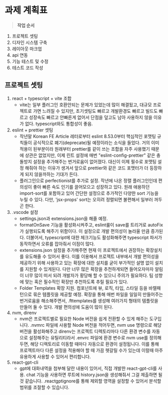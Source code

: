 # 과제 계획표

> **작업 순서**

1. 프로젝트 셋팅
2. 디자인 시스템 구축
3. 레이아웃 마크업
4. api 연동
5. 기능 테스트 및 수정
6. 테스트 코드 작성

## 프로젝트 셋팅

1. react + typescript + vite 조합
    - vite는 일부 플러그인 호환안되는 문제가 있었는데 많이 해결됬고, 대규모 프로젝트로 가면 느려질 수 있지만, 초기셋팅도 빠르고 개발환경도 빠르고 빌드도 빠르고 성장속도 빠르고 안빠른게 없어서 단점을 덮고도 남아 사용하지 않을 이유가 없다. typescript와도 통합성이 좋음.
2. eslint + prettier 셋팅
    - 작년말 Korean FE Article 레터로부터 eslint 8.53.0부터 핵심적인 포맷팅 규칙들이 공식적으로 폐기(deprecate)될 예정이라는 소식을 들었다. 거의 이미 적용이 된부분이라 원래부터 prettier를 같이 쓰는 조합을 자주 사용했기 때문에 상관은 없었지만, 이제 린트 설정에 매번 "eslint-config-prettier" 같은 충돌방지 설정을 추가해주는 번거로움이 없어졌다. 대신이 이제 필수로 포맷팅 설정 해줘야 하는 이유가 생겨서 앞으로 prettier와 같은 코드 포맷터가 더 등장하게 되지 않을까하는 기대가 든다.
    - 플러그인으로 perfectionist를 추가로 설정. 작년에 나온 정렬 플러그인인데 편의성이 좋아 빠른 속도 인기를 끌어모으고 성장하고 있다. 원래 애용하던 import-sort를 포함하고 있어 간단한 설정으로 추가적인 다양한 sort 기능을 누릴 수 있다. 다만, 'jsx-props' sort는 오히려 정렬되면 불편해서 일부러 꺼두곤 한다.
3. .vscode 설정
    - settings.json과 extensions.json을 해줄 예정.
    - formatOnSave 기능을 활성화시켜주고, eslint룰이 save를 트리거로 autoFix가 실행되도록 해주기 위함이다. 이 설정으로 개발 편의성이 놀라울 만큼 증가된다. 더불어서, typescript에 대한 체크기능도 활성화해주면 typescript 파서가 동작하면서 오류를 잡아줘서 이점이 많다.
    - extensions.json 설정을 추가해주면 현재 이 프로젝트에서 권장하는 확장설치를 유도해줄 수 있어서 좋다. 이를 이용해서 프로젝트 내부에서 개발 편의성을 제공하기 위해 사용하고 있는 확장에 대한 설치를 굳이 부가적인 설명 없이 설치를 지원할 수 있게된다. 다만 너무 많은 확장을 추천하게되면 들어오자마자 알림이 너무 많이 떠서 되려 개발자가 황당해 할 수 있으니 주의가 필요하다. 팀 성향에 맞는 혹은 필수적인 확장만 추천하도록 추릴 필요가 있다.
    - Folder Templates 확장 지원. 컴포넌트에 뷰, 로직, 타입, 스타일 등을 바렐패턴으로 묶은 템플릿을 제공할 예정. 확장을 통해 매번 파일을 일일히 만들어주는 번거로움을 해소해주면서, .fttemplates를 생성해 여러가지 형태의 템플릿을 만들어 둘 수 있다. 개발 편의성에 도움이 많이 된다.
4. nvm, direnv
    - nvm은 프로젝트별로 필요한 Node 버전을 쉽게 전환할 수 있게 해주는 도구입니다. .nvmrc 파일에 사용할 Node 버전을 적어두면, nvm use 명령으로 해당 버전을 활성화해주고 direnv는 프로젝트 디렉토리마다 다른 환경 변수를 자동으로 설정해주는 유틸리티라서 .envrc 파일에 환경 변수로 nvm use를 정의해두면, 해당 디렉토리로 이동할 때마다 자동으로 환경이 설정됩니다. 이를 통해 프로젝트마다 다른 설정을 적용해야 할 때 가끔 헷갈릴 수가 있는데 이럴때 아주 유용하게 사용할 수 있어서 편리합니다.
5. react-gpt-cli
    - gpt에 대화내역을 첨부해 달란 내용이 있어서, 직접 개발한 react-gpt-cli를 사용. chat 기능을 사용하면 루트에 history.json을 생성해줘서 그걸 제출하면 될 것 같습니다. .reactgptignore를 통해 제외할 영역을 설정할 수 있어서 분석할 범위를 조절할 수 있습니다.
